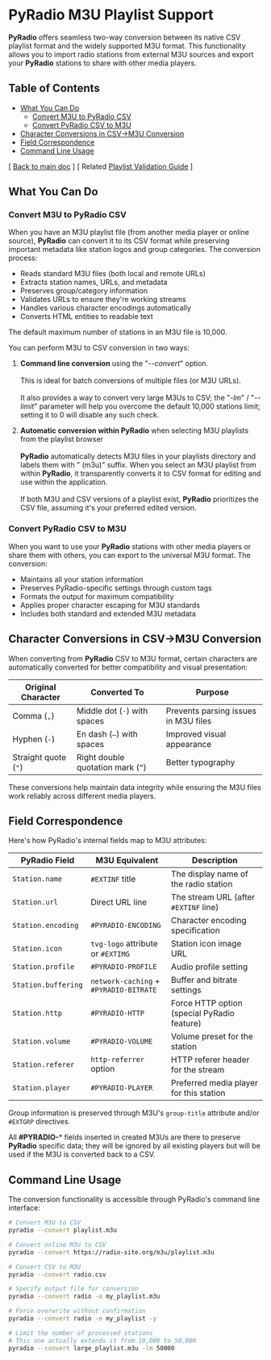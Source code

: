 # PyRadio M3U Playlist Support

**PyRadio** offers seamless two-way conversion between its native CSV playlist format and the widely supported M3U format. This functionality allows you to import radio stations from external M3U sources and export your **PyRadio** stations to share with other media players.

## Table of Contents

<!-- vim-markdown-toc Marked -->

* [What You Can Do](#what-you-can-do)
    * [Convert M3U to PyRadio CSV](#convert-m3u-to-pyradio-csv)
    * [Convert PyRadio CSV to M3U](#convert-pyradio-csv-to-m3u)
* [Character Conversions in CSV→M3U Conversion](#character-conversions-in-csv→m3u-conversion)
* [Field Correspondence](#field-correspondence)
* [Command Line Usage](#command-line-usage)

<!-- vim-markdown-toc -->

[ [Back to main doc](index.md)  ] [ Related [Playlist Validation Guide](validate_playlist.md) ]


## What You Can Do

### Convert M3U to PyRadio CSV
When you have an M3U playlist file (from another media player or online source), **PyRadio** can convert it to its CSV format while preserving important metadata like station logos and group categories. The conversion process:

- Reads standard M3U files (both local and remote URLs)
- Extracts station names, URLs, and metadata
- Preserves group/category information
- Validates URLs to ensure they're working streams
- Handles various character encodings automatically
- Converts HTML entities to readable text

The default maximum number of stations in an M3U file is 10,000.

You can perform M3U to CSV conversion in two ways:

1. **Command line conversion** using the "*--convert*" option. \
\
This is ideal for batch conversions of multiple files (or M3U URLs). \
\
It also provides a way to convert very large M3Us to CSV; the "*-lm*" / "*--limit*" parameter will help you overcome the default 10,000 stations limit; setting it to 0 will disable any such check.

2. **Automatic conversion within PyRadio** when selecting M3U playlists from the playlist browser \
\
**PyRadio** automatically detects M3U files in your playlists directory and labels them with " (m3u)" suffix. When you select an M3U playlist from within **PyRadio**, it transparently converts it to CSV format for editing and use within the application. \
\
If both M3U and CSV versions of a playlist exist, **PyRadio** prioritizes the CSV file, assuming it's your preferred edited version.

### Convert PyRadio CSV to M3U
When you want to use your **PyRadio** stations with other media players or share them with others, you can export to the universal M3U format. The conversion:

- Maintains all your station information
- Preserves PyRadio-specific settings through custom tags
- Formats the output for maximum compatibility
- Applies proper character escaping for M3U standards
- Includes both standard and extended M3U metadata

## Character Conversions in CSV→M3U Conversion

When converting from **PyRadio** CSV to M3U format, certain characters are automatically converted for better compatibility and visual presentation:

| Original Character | Converted To | Purpose |
|-------------------|--------------|---------|
| Comma (`,`) | Middle dot (`·`) with spaces | Prevents parsing issues in M3U files |
| Hyphen (`-`) | En dash (`–`) with spaces | Improved visual appearance |
| Straight quote (`"`) | Right double quotation mark (`”`) | Better typography |

These conversions help maintain data integrity while ensuring the M3U files work reliably across different media players.

## Field Correspondence

Here's how PyRadio's internal fields map to M3U attributes:

| PyRadio Field | M3U Equivalent | Description |
|---------------|----------------|-------------|
| `Station.name` | `#EXTINF` title | The display name of the radio station |
| `Station.url` | Direct URL line | The stream URL (after `#EXTINF` line) |
| `Station.encoding` | `#PYRADIO-ENCODING` | Character encoding specification |
| `Station.icon` | `tvg-logo` attribute or `#EXTIMG` | Station icon image URL |
| `Station.profile` | `#PYRADIO-PROFILE` | Audio profile setting |
| `Station.buffering` | `network-caching` + `#PYRADIO-BITRATE` | Buffer and bitrate settings |
| `Station.http` | `#PYRADIO-HTTP` | Force HTTP option (special PyRadio feature) |
| `Station.volume` | `#PYRADIO-VOLUME` | Volume preset for the station |
| `Station.referer` | `http-referrer` option | HTTP referer header for the stream |
| `Station.player` | `#PYRADIO-PLAYER` | Preferred media player for this station |

Group information is preserved through M3U's `group-title` attribute and/or `#EXTGRP` directives.

All **#PYRADIO-*** fields inserted in created M3Us are there to preserve **PyRadio** specific data; they will be ignored by all existing players but will be used if the M3U is converted back to a CSV.

## Command Line Usage

The conversion functionality is accessible through PyRadio's command line interface:

```bash
# Convert M3U to CSV
pyradio --convert playlist.m3u

# Convert online M3U to CSV
pyradio --convert https://radio-site.org/m3u/playlist.m3u

# Convert CSV to M3U
pyradio --convert radio.csv

# Specify output file for conversion
pyradio --convert radio -o my_playlist.m3u

# Force overwrite without confirmation
pyradio --convert radio -o my_playlist -y

# Limit the number of processed stations
# This one actually extends it from 10,000 to 50,000
pyradio --convert large_playlist.m3u -lm 50000

```

